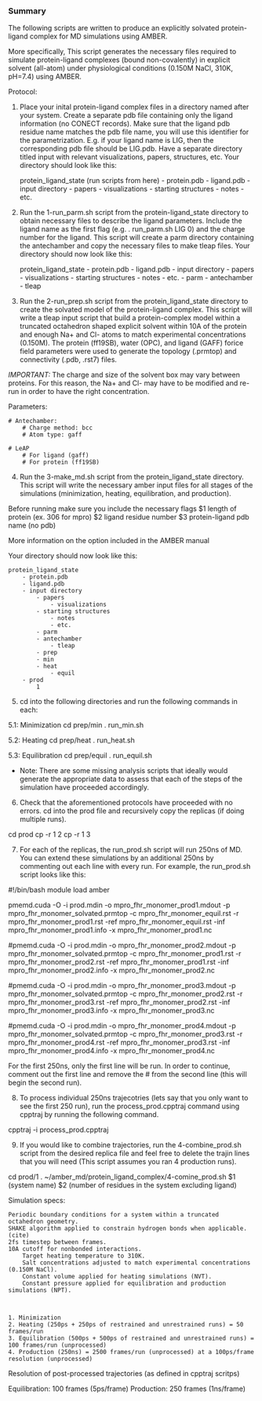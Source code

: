 ### Summary

The following scripts are written to produce an explicitly solvated protein-ligand complex for MD simulations using AMBER. 

More specifically, This script generates the necessary files required to simulate protein-ligand complexes (bound non-covalently) in explicit solvent (all-atom) under physiological conditions (0.150M NaCl, 310K, pH=7.4) using AMBER. 


Protocol:

1. Place your inital protein-ligand complex files in a directory named after your system. Create a separate pdb file containing only the ligand information (no CONECT records). Make sure that the ligand pdb residue name matches the pdb file name, you will use this identifier for the parametrization. E.g. if your ligand name is LIG, then the corresponding pdb file should be LIG.pdb. Have a separate directory titled input with relevant visualizations, papers, structures, etc. Your directory should look like this:

	protein_ligand_state (run scripts from here)
 		- protein.pdb
   		- ligand.pdb
 		- input directory
   			- papers
      			- visualizations
	 		- starting structures
    			- notes
    			- etc.

2. Run the 1-run_parm.sh script from the protein-ligand_state directory to obtain necessary files to describe the ligand parameters. Include the ligand name as the first flag (e.g. . run_parm.sh LIG 0) and the charge number for the ligand. This script will create a parm directory containing the antechamber and copy the necessary files to make tleap files. Your directory should now look like this:


	protein_ligand_state
 		- protein.pdb
   		- ligand.pdb
 		- input directory
   			- papers
      			- visualizations
	 		- starting structures
    			- notes
    			- etc.
       		- parm
	 		- antechamber
    			- tleap

3. Run the 2-run_prep.sh script from the protein_ligand_state directory to create the solvated model of the protein-ligand complex. This script will write a tleap input script that build a protein-complex model within a truncated octahedron shaped explicit solvent within 10A of the protein and enough Na+ and Cl- atoms to match experimental concentrations (0.150M). The protein (ff19SB), water (OPC), and ligand (GAFF) forice field parameters were used to generate the topology (.prmtop) and connectivity (.pdb, .rst7) files.

*IMPORTANT:* The charge and size of the solvent box may vary between proteins. For this reason, the Na+ and Cl- may have to be modified and re-run in order to have the right concentration.

Parameters:

	# Antechamber:
		# Charge method: bcc
		# Atom type: gaff

	# LeAP
		# For ligand (gaff)
		# For protein (ff19SB)

4. Run the 3-make_md.sh script from the protein_ligand_state directory. This script will write the necessary amber input files for all stages of the simulations (minimization, heating, equilibration, and production).

Before running make sure you include the necessary flags
 $1 length of protein (ex. 306 for mpro)
 $2 ligand residue number
 $3 protein-ligand pdb name (no pdb)

More information on the option included in the AMBER manual

Your directory should now look like this:

	protein_ligand_state
 		- protein.pdb
   		- ligand.pdb
 		- input directory
   			- papers
      			- visualizations
	 		- starting structures
    			- notes
    			- etc.
       		- parm
	 		- antechamber
    			- tleap
       		- prep 
			- min
   			- heat
      			- equil
		- prod
  			1 

5. cd into the following directories and run the following commands in each:

 5.1: Minimization
	cd prep/min
 	. run_min.sh

  
 5.2: Heating
	cd prep/heat
 	. run_heat.sh

  
 5.3: Equilibration
	cd prep/equil
 	. run_equil.sh

* Note: There are some missing analysis scripts that ideally would generate the appropriate data to assess that each of the steps of the simulation have proceeded accordingly.

6. Check that the aforementioned protocols have proceeded with no errors. cd into the prod file and recursively copy the replicas (if doing multiple runs).

cd prod
cp -r 1 2
cp -r 1 3 

7. For each of the replicas, the run_prod.sh script will run 250ns of MD. You can extend these simulations by an additional 250ns by commenting out each line with every run. For example, the run_prod.sh script looks like this:

#!/bin/bash
module load amber

pmemd.cuda -O -i prod.mdin -o mpro_fhr_monomer_prod1.mdout -p mpro_fhr_monomer_solvated.prmtop -c mpro_fhr_monomer_equil.rst -r mpro_fhr_monomer_prod1.rst -ref mpro_fhr_monomer_equil.rst -inf mpro_fhr_monomer_prod1.info -x mpro_fhr_monomer_prod1.nc

#pmemd.cuda -O -i prod.mdin -o mpro_fhr_monomer_prod2.mdout -p mpro_fhr_monomer_solvated.prmtop -c mpro_fhr_monomer_prod1.rst -r mpro_fhr_monomer_prod2.rst -ref mpro_fhr_monomer_prod1.rst -inf mpro_fhr_monomer_prod2.info -x mpro_fhr_monomer_prod2.nc

#pmemd.cuda -O -i prod.mdin -o mpro_fhr_monomer_prod3.mdout -p mpro_fhr_monomer_solvated.prmtop -c mpro_fhr_monomer_prod2.rst -r mpro_fhr_monomer_prod3.rst -ref mpro_fhr_monomer_prod2.rst -inf mpro_fhr_monomer_prod3.info -x mpro_fhr_monomer_prod3.nc

#pmemd.cuda -O -i prod.mdin -o mpro_fhr_monomer_prod4.mdout -p mpro_fhr_monomer_solvated.prmtop -c mpro_fhr_monomer_prod3.rst -r mpro_fhr_monomer_prod4.rst -ref mpro_fhr_monomer_prod3.rst -inf mpro_fhr_monomer_prod4.info -x mpro_fhr_monomer_prod4.nc

For the first 250ns, only the first line will be run. In order to continue, comment out the first line and remove the # from the second line (this will begin the second run).

8. To process individual 250ns trajecotries (lets say that you only want to see the first 250 run), run the process_prod.cpptraj command using cpptraj by running the following command.

cpptraj -i process_prod.cpptraj

9. If you would like to combine trajectories, run the 4-combine_prod.sh script from the desired replica file and feel free to delete the trajin lines that you will need (This script assumes you ran 4 production runs).

cd prod/1
. ~/amber_md/protein_ligand_complex/4-comine_prod.sh $1 (system name) $2 (number of residues in the system excluding ligand) 

Simulation specs:

	Periodic boundary conditions for a system within a truncated octahedron geometry.
 	SHAKE algorithm applied to constrain hydrogen bonds when applicable. (cite)
  	2fs timestep between frames.
   	10A cutoff for nonbonded interactions.
    	Target heating temperature to 310K.
     	Salt concentrations adjusted to match experimental concentrations (0.150M NaCl).
      	Constant volume applied for heating simulations (NVT).
       	Constant pressure applied for equilibration and production simulations (NPT). 
   
  	

	1. Minimization
 	2. Heating (250ps + 250ps of restrained and unrestrained runs) = 50 frames/run
  	3. Equilibration (500ps + 500ps of restrained and unrestrained runs) = 100 frames/run (unprocessed)
   	4. Production (250ns) = 2500 frames/run (unprocessed) at a 100ps/frame resolution (unprocessed)
    
Resolution of post-processed trajectories (as defined in cpptraj scritps)

 Equilibration: 100 frames (5ps/frame)
 Production: 250 frames (1ns/frame)
 


	


